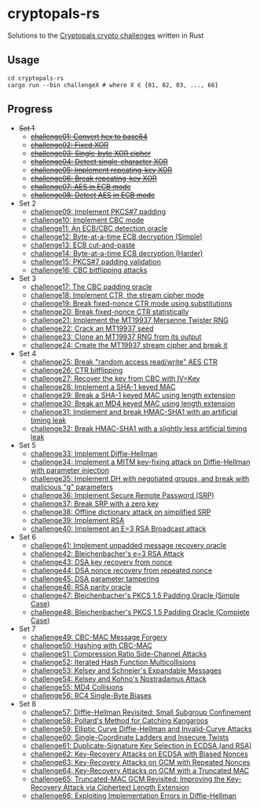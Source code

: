# cryptopals-rs
Solutions to the [Cryptopals crypto challenges](https://cryptopals.com/) written in Rust

## Usage

```
cd cryptopals-rs
cargo run --bin challengeX # where X ∈ {01, 02, 03, ..., 66}
```

## Progress 

* ~~Set 1~~
    + ~~[challenge01: Convert hex to base64](https://cryptopals.com/sets/1/challenges/1)~~
    + ~~[challenge02: Fixed XOR](https://cryptopals.com/sets/1/challenges/2)~~
    + ~~[challenge03: Single-byte XOR cipher](https://cryptopals.com/sets/1/challenges/3)~~
    + ~~[challenge04: Detect single-character XOR](https://cryptopals.com/sets/1/challenges/4)~~
    + ~~[challenge05: Implement repeating-key XOR](https://cryptopals.com/sets/1/challenges/5)~~
    + ~~[challenge06: Break repeating-key XOR](https://cryptopals.com/sets/1/challenges/6)~~
    + ~~[challenge07: AES in ECB mode](https://cryptopals.com/sets/1/challenges/7)~~
    + ~~[challenge08: Detect AES in ECB mode](https://cryptopals.com/sets/1/challenges/8)~~
* Set 2
    + [challenge09: Implement PKCS#7 padding](https://cryptopals.com/sets/2/challenges/9)
    + [challenge10: Implement CBC mode](https://cryptopals.com/sets/2/challenges/10)
    + [challenge11: An ECB/CBC detection oracle](https://cryptopals.com/sets/2/challenges/11)
    + [challenge12: Byte-at-a-time ECB decryption (Simple)](https://cryptopals.com/sets/2/challenges/12)
    + [challenge13: ECB cut-and-paste](https://cryptopals.com/sets/2/challenges/13)
    + [challenge14: Byte-at-a-time ECB decryption (Harder)](https://cryptopals.com/sets/2/challenges/14)
    + [challenge15: PKCS#7 padding validation](https://cryptopals.com/sets/2/challenges/15)
    + [challenge16: CBC bitflipping attacks](https://cryptopals.com/sets/2/challenges/16)
* Set 3
    + [challenge17: The CBC padding oracle](https://cryptopals.com/sets/3/challenges/17)
    + [challenge18: Implement CTR, the stream cipher mode](https://cryptopals.com/sets/3/challenges/18)
    + [challenge19: Break fixed-nonce CTR mode using substitutions](https://cryptopals.com/sets/3/challenges/19)
    + [challenge20: Break fixed-nonce CTR statistically](https://cryptopals.com/sets/3/challenges/20)
    + [challenge21: Implement the MT19937 Mersenne Twister RNG](https://cryptopals.com/sets/3/challenges/21)
    + [challenge22: Crack an MT19937 seed](https://cryptopals.com/sets/3/challenges/22)
    + [challenge23: Clone an MT19937 RNG from its output](https://cryptopals.com/sets/3/challenges/23)
    + [challenge24: Create the MT19937 stream cipher and break it](https://cryptopals.com/sets/3/challenges/24)
* Set 4
    + [challenge25: Break "random access read/write" AES CTR](https://cryptopals.com/sets/4/challenges/25)
    + [challenge26: CTR bitflipping](https://cryptopals.com/sets/4/challenges/26)
    + [challenge27: Recover the key from CBC with IV=Key](https://cryptopals.com/sets/4/challenges/27)
    + [challenge28: Implement a SHA-1 keyed MAC](https://cryptopals.com/sets/4/challenges/28)
    + [challenge29: Break a SHA-1 keyed MAC using length extension](https://cryptopals.com/sets/4/challenges/29)
    + [challenge30: Break an MD4 keyed MAC using length extension](https://cryptopals.com/sets/4/challenges/30)
    + [challenge31: Implement and break HMAC-SHA1 with an artificial timing leak](https://cryptopals.com/sets/4/challenges/31)
    + [challenge32: Break HMAC-SHA1 with a slightly less artificial timing leak](https://cryptopals.com/sets/4/challenges/32)
* Set 5
    + [challenge33: Implement Diffie-Hellman](https://cryptopals.com/sets/5/challenges/33)
    + [challenge34: Implement a MITM key-fixing attack on Diffie-Hellman with parameter injection](https://cryptopals.com/sets/5/challenges/34)
    + [challenge35: Implement DH with negotiated groups, and break with malicious "g" parameters](https://cryptopals.com/sets/5/challenges/35)
    + [challenge36: Implement Secure Remote Password (SRP)](https://cryptopals.com/sets/5/challenges/36)
    + [challenge37: Break SRP with a zero key](https://cryptopals.com/sets/5/challenges/37)
    + [challenge38: Offline dictionary attack on simplified SRP](https://cryptopals.com/sets/5/challenges/38)
    + [challenge39: Implement RSA](https://cryptopals.com/sets/5/challenges/39)
    + [challenge40: Implement an E=3 RSA Broadcast attack](https://cryptopals.com/sets/5/challenges/40)
* Set 6
    + [challenge41: Implement unpadded message recovery oracle](https://cryptopals.com/sets/6/challenges/41)
    + [challenge42: Bleichenbacher's e=3 RSA Attack](https://cryptopals.com/sets/6/challenges/42)
    + [challenge43: DSA key recovery from nonce](https://cryptopals.com/sets/6/challenges/43)
    + [challenge44: DSA nonce recovery from repeated nonce](https://cryptopals.com/sets/6/challenges/44)
    + [challenge45: DSA parameter tampering](https://cryptopals.com/sets/6/challenges/45)
    + [challenge46: RSA parity oracle](https://cryptopals.com/sets/6/challenges/46)
    + [challenge47: Bleichenbacher's PKCS 1.5 Padding Oracle (Simple Case)](https://cryptopals.com/sets/6/challenges/47)
    + [challenge48: Bleichenbacher's PKCS 1.5 Padding Oracle (Complete Case)](https://cryptopals.com/sets/6/challenges/48)
* Set 7
    + [challenge49: CBC-MAC Message Forgery](https://cryptopals.com/sets/7/challenges/49)
    + [challenge50: Hashing with CBC-MAC](https://cryptopals.com/sets/7/challenges/50)
    + [challenge51: Compression Ratio Side-Channel Attacks](https://cryptopals.com/sets/7/challenges/51)
    + [challenge52: Iterated Hash Function Multicollisions](https://cryptopals.com/sets/7/challenges/52)
    + [challenge53: Kelsey and Schneier's Expandable Messages](https://cryptopals.com/sets/7/challenges/53)
    + [challenge54: Kelsey and Kohno's Nostradamus Attack](https://cryptopals.com/sets/7/challenges/54)
    + [challenge55: MD4 Collisions](https://cryptopals.com/sets/7/challenges/55)
    + [challenge56: RC4 Single-Byte Biases](https://cryptopals.com/sets/7/challenges/56)
* Set 8
    + [challenge57: Diffie-Hellman Revisited: Small Subgroup Confinement](https://cryptopals.com/sets/8/challenges/57.txt)
    + [challenge58: Pollard's Method for Catching Kangaroos](https://cryptopals.com/sets/8/challenges/58.txt)
    + [challenge59: Elliptic Curve Diffie-Hellman and Invalid-Curve Attacks](https://cryptopals.com/sets/8/challenges/59.txt)
    + [challenge60: Single-Coordinate Ladders and Insecure Twists](https://cryptopals.com/sets/8/challenges/60.txt)
    + [challenge61: Duplicate-Signature Key Selection in ECDSA (and RSA)](https://cryptopals.com/sets/8/challenges/61.txt)
    + [challenge62: Key-Recovery Attacks on ECDSA with Biased Nonces](https://cryptopals.com/sets/8/challenges/62.txt)
    + [challenge63: Key-Recovery Attacks on GCM with Repeated Nonces](https://cryptopals.com/sets/8/challenges/63.txt)
    + [challenge64: Key-Recovery Attacks on GCM with a Truncated MAC](https://cryptopals.com/sets/8/challenges/64.txt)
    + [challenge65: Truncated-MAC GCM Revisited: Improving the Key-Recovery Attack via Ciphertext Length Extension](https://cryptopals.com/sets/8/challenges/65.txt)
    + [challenge66: Exploiting Implementation Errors in Diffie-Hellman](https://cryptopals.com/sets/8/challenges/66.txt)
